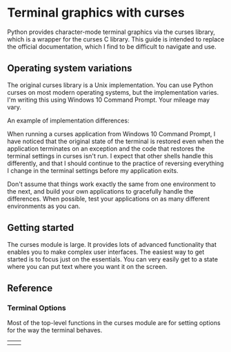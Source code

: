 # Terminal graphics with curses #

Python provides character-mode terminal graphics via the curses library, which
is a wrapper for the curses C library. This guide is intended to replace the
official documentation, which I find to be difficult to navigate and use.

## Operating system variations ##

The original curses library is a Unix implementation. You can use Python curses
on most modern operating systems, but the implementation varies. I'm writing
this using Windows 10 Command Prompt. Your mileage may vary.

An example of implementation differences:

When running a curses application from Windows 10 Command Prompt, I have noticed
that the original state of the terminal is restored even when the application
terminates on an exception and the code that restores the terminal settings in
curses isn't run. I expect that other shells handle this differently, and that I
should continue to the practice of reversing everything I change in the terminal
settings before my application exits.

Don't assume that things work exactly the same from one environment to the next,
and build your own applications to gracefully handle the differences. When
possible, test your applications on as many different environments as you can.

## Getting started ##

The curses module is large. It provides lots of advanced functionality that
enables you to make complex user interfaces. The easiest way to get started is
to focus just on the essentials. You can very easily get to a state where you
can put text where you want it on the screen.

## Reference ##
### Terminal Options ###

Most of the top-level functions in the curses module are for setting options for the way the terminal behaves.

<table>
  <th>
         <td> </td>
  </th>
</table>
<!--
         10        20        30        40        50        60        70        80
    \    |    \    |    \    |    \    |    \    |    \    |    \    |    \    |
-->
